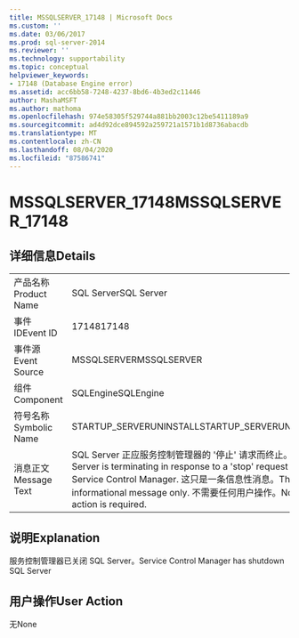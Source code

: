 ```yaml
---
title: MSSQLSERVER_17148 | Microsoft Docs
ms.custom: ''
ms.date: 03/06/2017
ms.prod: sql-server-2014
ms.reviewer: ''
ms.technology: supportability
ms.topic: conceptual
helpviewer_keywords:
- 17148 (Database Engine error)
ms.assetid: acc6bb58-7248-4237-8bd6-4b3ed2c11446
author: MashaMSFT
ms.author: mathoma
ms.openlocfilehash: 974e58305f529744a881bb2003c12be5411189a9
ms.sourcegitcommit: ad4d92dce894592a259721a1571b1d8736abacdb
ms.translationtype: MT
ms.contentlocale: zh-CN
ms.lasthandoff: 08/04/2020
ms.locfileid: "87586741"
---
```

# <a name="mssqlserver_17148"></a><span data-ttu-id="31d57-102">MSSQLSERVER_17148</span><span class="sxs-lookup"><span data-stu-id="31d57-102">MSSQLSERVER_17148</span></span>
    
## <a name="details"></a><span data-ttu-id="31d57-103">详细信息</span><span class="sxs-lookup"><span data-stu-id="31d57-103">Details</span></span>  
  
|||  
|-|-|  
|<span data-ttu-id="31d57-104">产品名称</span><span class="sxs-lookup"><span data-stu-id="31d57-104">Product Name</span></span>|<span data-ttu-id="31d57-105">SQL Server</span><span class="sxs-lookup"><span data-stu-id="31d57-105">SQL Server</span></span>|  
|<span data-ttu-id="31d57-106">事件 ID</span><span class="sxs-lookup"><span data-stu-id="31d57-106">Event ID</span></span>|<span data-ttu-id="31d57-107">17148</span><span class="sxs-lookup"><span data-stu-id="31d57-107">17148</span></span>|  
|<span data-ttu-id="31d57-108">事件源</span><span class="sxs-lookup"><span data-stu-id="31d57-108">Event Source</span></span>|<span data-ttu-id="31d57-109">MSSQLSERVER</span><span class="sxs-lookup"><span data-stu-id="31d57-109">MSSQLSERVER</span></span>|  
|<span data-ttu-id="31d57-110">组件</span><span class="sxs-lookup"><span data-stu-id="31d57-110">Component</span></span>|<span data-ttu-id="31d57-111">SQLEngine</span><span class="sxs-lookup"><span data-stu-id="31d57-111">SQLEngine</span></span>|  
|<span data-ttu-id="31d57-112">符号名称</span><span class="sxs-lookup"><span data-stu-id="31d57-112">Symbolic Name</span></span>|<span data-ttu-id="31d57-113">STARTUP_SERVERUNINSTALL</span><span class="sxs-lookup"><span data-stu-id="31d57-113">STARTUP_SERVERUNINSTALL</span></span>|  
|<span data-ttu-id="31d57-114">消息正文</span><span class="sxs-lookup"><span data-stu-id="31d57-114">Message Text</span></span>|<span data-ttu-id="31d57-115">SQL Server 正应服务控制管理器的 '停止' 请求而终止。</span><span class="sxs-lookup"><span data-stu-id="31d57-115">SQL Server is terminating in response to a 'stop' request from Service Control Manager.</span></span> <span data-ttu-id="31d57-116">这只是一条信息性消息。</span><span class="sxs-lookup"><span data-stu-id="31d57-116">This is an informational message only.</span></span> <span data-ttu-id="31d57-117">不需要任何用户操作。</span><span class="sxs-lookup"><span data-stu-id="31d57-117">No user action is required.</span></span>|  
  
## <a name="explanation"></a><span data-ttu-id="31d57-118">说明</span><span class="sxs-lookup"><span data-stu-id="31d57-118">Explanation</span></span>  
 <span data-ttu-id="31d57-119">服务控制管理器已关闭 SQL Server。</span><span class="sxs-lookup"><span data-stu-id="31d57-119">Service Control Manager has shutdown SQL Server</span></span>  
  
## <a name="user-action"></a><span data-ttu-id="31d57-120">用户操作</span><span class="sxs-lookup"><span data-stu-id="31d57-120">User Action</span></span>  
 <span data-ttu-id="31d57-121">无</span><span class="sxs-lookup"><span data-stu-id="31d57-121">None</span></span>  
  
  
